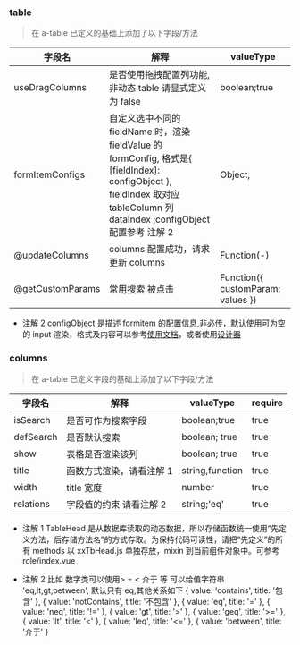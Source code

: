 ### table

> 在 a-table 已定义的基础上添加了以下字段/方法

| 字段名           | 解释                                                                                                                                                                         | valueType                         |
| ---------------- | ---------------------------------------------------------------------------------------------------------------------------------------------------------------------------- | --------------------------------- |
| useDragColumns   | 是否使用拖拽配置列功能,非动态 table 请显式定义为 false                                                                                                                       | boolean;true                      |
| formItemConfigs  | 自定义选中不同的 fieldName 时，渲染 fieldValue 的 formConfig, 格式是{ [fieldIndex]: configObject }, fieldIndex 取对应 tableColumn 列 dataIndex ;configObject 配置参考 注解 2 | Object;                           |
| @updateColumns    | columns 配置成功，请求更新 columns                                                                                                                                           | Function(-)                       |
| @getCustomParams | 常用搜索 被点击                                                                                                                                                              | Function({ customParam: values }) |

-   注解 2 configObject 是描述 formitem 的配置信息,非必传，默认使用可为空的 input 渲染，格式及内容可以参考[使用文档](http://kcz66.gitee.io/k-form-design/#/zh-cn/guide/start)，或者使用[设计器](http://cdn.kcz66.com/k-form-design.html)

### columns

> 在 a-table 已定义字段的基础上添加了以下字段/方法

| 字段名    | 解释                     | valueType       | require |
| --------- | ------------------------ | --------------- | ------- |
| isSearch  | 是否可作为搜索字段       | boolean;true    | true    |
| defSearch | 是否默认搜索             | boolean; true   | true    |
| show      | 表格是否渲染该列         | boolean; true   | true    |
| title     | 函数方式渲染，请看注解 1 | string,function | true    |
| width     | title 宽度               | number          | true    |
| relations | 字段值的约束 请看注解 2  | string;'eq'     | true    |

-   注解 1 TableHead 是从数据库读取的动态数据，所以存储函数统一使用“先定义方法，后存储方法名”的方式存取。为保持代码可读性，请把“先定义”的所有 methods 以 xxTbHead.js 单独存放，mixin 到当前组件对象中。可参考 role/index.vue

-   注解 2 比如 数字类可以使用> = < 介于 等 可以给值字符串 'eq,lt,gt,between', 默认只有 eq,其他关系如下
    { value: 'contains', title: '包含' },
    { value: 'notContains', title: '不包含' },
    { value: 'eq', title: '=' },
    { value: 'neq', title: '!=' },
    { value: 'gt', title: '>' },
    { value: 'geq', title: '>=' },
    { value: 'lt', title: '<' },
    { value: 'leq', title: '<=' },
    { value: 'between', title: '介于' }
